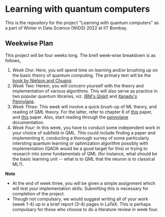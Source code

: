 # Learning with quantum computers
This is the repository for the project "Learning with quantum computers" as a part of Winter in Data Science (WiDS) 2022 at IIT Bombay.

## Weekwise Plan 

This project will be four weeks long. The breif week-wise breakdown is as follows, 

1. _Week One_: Here, you will spend time on learning and/or brushing up on the basic theory of quantum computing. The primary text will be the [book by Nielson and Chuang](http://mmrc.amss.cas.cn/tlb/201702/W020170224608149940643.pdf). 
2. _Week Two_: Herein, you will concern yourself with the theory and implementation of various algorithms. This will also serve as practice in two popular quantum libraries, viz. [IBM's Qiskit](https://qiskit.org/) and [Xanadu's Pennylane](https://pennylane.ai/). 
3. _Week Three_: This week will involve a quick brush-up of ML theory, and reading of QML theory. For the latter, refer to chapter 6 of [this](https://arxiv.org/pdf/2205.09510.pdf) paper, and [this](https://arxiv.org/pdf/1409.3097.pdf) paper. Also, start reading through the [pennylane](https://pennylane.ai/) documentation.
4. _Week Four_: In this week, you have to conduct some independent work in your choice of subfield in QML. This could include finding a paper and implementing it, conducting a thorough survey of some particularly intersting quantum learning or optimization algorithm possibly with implementation (QAOA would be a good target for this) or trying to research into some fundamentals of QML (for instance, what should be the basic learning unit -- what is to QML that the neuron is to classical ML?). 

**Note**
- At the end of week three, you will be given a simple assignment which will test your implementation skills. Submitting this is necessary for completion of the project. 
- Though not compulsary, we would suggest writing all of your work (week 1-4) up in a brief report (3-4) pages in LaTeX. This is perhaps compulsary for those who choose to do a literature review in week four.
